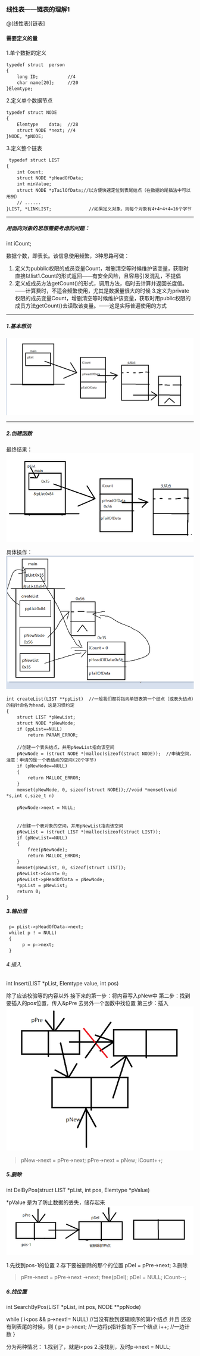 ### 线性表——链表的理解1

@(线性表)[链表]

#### 需要定义的量
1.单个数据的定义

	typedef struct  person
	{
		long ID;           //4
		char name[20];     //20
	}Elemtype;
2.定义单个数据节点

	typedef struct NODE
	{
		Elemtype	data;  //28
		struct NODE *next; //4 
	}NODE, *pNODE;
3.定义整个链表

	 typedef struct LIST
	{
		int	Count;                
		struct NODE *pHeadOfData; 
		int minValue;
		struct NODE *pTailOfData;//以方便快速定位到表尾结点（在数据的尾插法中可以用到）
		// ......
	}LIST, *LINKLIST;              //如果定义对象，则每个对象有4+4+4+4=16个字节

--- 
##### 用面向对象的思想需要考虑的问题：

 int iCount;

数据个数，即表长。该信息使用频繁，3种思路可做：
   1. 定义为pubblic权限的成员变量Count，增删清空等时候维护该变量，获取时直接以list1.Count的形式返回——有安全风险，且容易引发混乱，不提倡
   2. 定义成成员方法getCount()的形式，调用方法，临时去计算并返回长度值。                           ——计算费时，不适合频繁使用，尤其是数据量很大的时候
  3.定义为private权限的成员变量Count，增删清空等时候维护该变量，获取时用public权限的成员方法getCount()去读取该变量。——这是实际普遍使用的方式

---

##### 1.基本想法
![Alt text](./1509539787436.png)

---

##### 2.创建函数

最终结果：
![Alt text](./1509540762184.png)

具体操作：
![Alt text](./1509542272291.png)

	int createList(LIST **ppList)  //一般我们都将指向单链表第一个结点（或表头结点）的指针命名为head，这是习惯约定
	{
		struct LIST *pNewList;
		struct NODE *pNewNode;
		if (ppList==NULL)             
			return PARAM_ERROR;
	
		//创建一个表头结点，并用pNewList指向该空间
		pNewNode = (struct NODE *)malloc(sizeof(struct NODE));  //申请空间，注意：申请的是一个表结点的空间(28个字节)
		if (pNewNode==NULL)
		{
			return MALLOC_ERROR;
		}
		memset(pNewNode, 0, sizeof(struct NODE));//void *memset(void *s,int c,size_t n)
	                                              
		pNewNode->next = NULL; 
	
	
		//创建一个表对象的空间，并用pNewList指向该空间
		pNewList = (struct LIST *)malloc(sizeof(struct LIST));  
		if (pNewList==NULL)
		{
			free(pNewNode);     
			return MALLOC_ERROR;
		}
		memset(pNewList, 0, sizeof(struct LIST));
		pNewList->Count= 0;   
		pNewList->pHeadOfData = pNewNode;  
		*ppList = pNewList; 
		return 0;        
	}
##### 3.输出值
 
	 p= pList->pHeadOfData->next;
	 while( p ! = NULL)
	 {
	      p = p->next;
	 }
###### 4.插入
 int Insert(LIST *pList, Elemtype value, int pos)

除了应该校验等的内容以外
接下来的第一步：将内容写入pNew中
第二步：找到要插入的pos位置，传入&pPre 去另外一个函数中找位置
第三步：插入
![Alt text](./1509541096168.png)

>pNew->next = pPre->next;
pPre->next = pNew;
iCount++;

##### 5.删除

int DelByPos(struct LIST *pList, int pos, Elemtype *pValue)

*pValue 是为了防止数据的丢失，储存起来
![Alt text](./1509541319429.png)

1.先找到pos-1的位置
2.存下要被删除的那个的位置
 pDel = pPre->next;
 3.删除
 >pPre->next = pPre->next ->next;
 free(pDel);
 pDel = NULL;
 iCount--;

##### 6.找位置
int SearchByPos(LIST *pList, int pos, NODE **ppNode)

while ( i<pos && p->next!= NULL) //当没有数到逻辑顺序的第i个结点 并且 还没有到表尾的时候，则
	{
		p= p->next;          //一边将p指针指向下一个结点
		i++;				 //一边计数
	}

分为两种情况：
1.找到了，就是i<pos
2.没找到，及时p->next = NULL;
